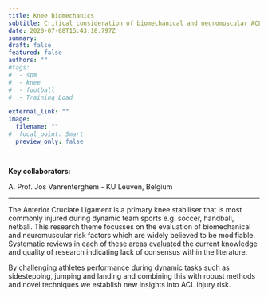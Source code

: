 ```yaml
---
title: Knee biomechanics
subtitle: Critical consideration of biomechanical and neuromuscular ACL risk factors
date: 2020-07-08T15:43:18.797Z
summary:
draft: false
featured: false
authors: ""
#tags:
#  - spm
#  - knee
#  - football
#  - Training Load

external_link: ""
image:
  filename: ""
#  focal_point: Smart
  preview_only: false

---
```

**Key collaborators:**

A. Prof. Jos Vanrenterghem - KU Leuven, Belgium

___

The Anterior Cruciate Ligament is a primary knee stabiliser that is most commonly injured during dynamic team sports e.g. soccer, handball, netball. This research theme focusses on the evaluation of biomechanical and neuromuscular risk factors which are widely believed to be modifiable. Systematic reviews in each of these areas evaluated the current knowledge and quality of research indicating lack of consensus within the literature.

By challenging athletes performance during dynamic tasks such as sidestepping, jumping and landing and combining this with robust methods and novel techniques we establish new insights into ACL injury risk.
